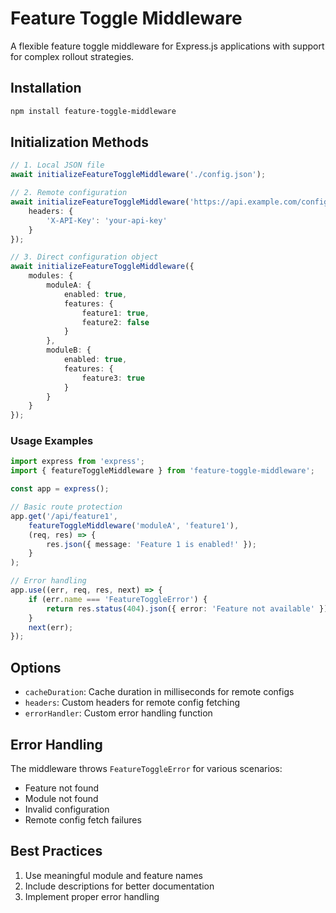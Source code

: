 # Feature Toggle Middleware

A flexible feature toggle middleware for Express.js applications with support for complex rollout strategies.

## Installation

```bash
npm install feature-toggle-middleware
```

## Initialization Methods

```typescript
// 1. Local JSON file
await initializeFeatureToggleMiddleware('./config.json');

// 2. Remote configuration
await initializeFeatureToggleMiddleware('https://api.example.com/config', {
    headers: {
        'X-API-Key': 'your-api-key'
    }
});

// 3. Direct configuration object
await initializeFeatureToggleMiddleware({
    modules: {
        moduleA: {
            enabled: true,
            features: {
                feature1: true,
                feature2: false
            }
        },
        moduleB: {
            enabled: true,
            features: {
                feature3: true
            }
        }
    }
});
```

### Usage Examples

```typescript
import express from 'express';
import { featureToggleMiddleware } from 'feature-toggle-middleware';

const app = express();

// Basic route protection
app.get('/api/feature1', 
    featureToggleMiddleware('moduleA', 'feature1'),
    (req, res) => {
        res.json({ message: 'Feature 1 is enabled!' });
    }
);

// Error handling
app.use((err, req, res, next) => {
    if (err.name === 'FeatureToggleError') {
        return res.status(404).json({ error: 'Feature not available' });
    }
    next(err);
});
```

## Options

- `cacheDuration`: Cache duration in milliseconds for remote configs
- `headers`: Custom headers for remote config fetching
- `errorHandler`: Custom error handling function

## Error Handling

The middleware throws `FeatureToggleError` for various scenarios:
- Feature not found
- Module not found
- Invalid configuration
- Remote config fetch failures

## Best Practices

1. Use meaningful module and feature names
2. Include descriptions for better documentation
3. Implement proper error handling
